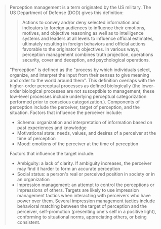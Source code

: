 > Perception management is a term originated by the US military. The US Department of Defense (DOD) gives this definition:
> 
> > Actions to convey and/or deny selected information and indicators to foreign audiences to influence their emotions, motives, and objective reasoning as well as to intelligence systems and leaders at all levels to influence official estimates, ultimately resulting in foreign behaviors and official actions favorable to the originator's objectives. In various ways, perception management combines truth projection, operations security, cover and deception, and psychological operations.
> 
> "Perception" is defined as the "process by which individuals select, organize, and interpret the input from their senses to give meaning and order to the world around them". This definition overlaps with the higher-order perceptual processes as defined biologically (the lower-order biological processes are not susceptible to management; these low-level processes include underlying perceptual categorization performed prior to conscious categorization.). Components of perception include the perceiver, target of perception, and the situation. Factors that influence the perceiver include:
> 
> - Schema: organization and interpretation of information based on past experiences and knowledge
> - Motivational state: needs, values, and desires of a perceiver at the time of perception
> - Mood: emotions of the perceiver at the time of perception
> 
> Factors that influence the target include:
> 
> - Ambiguity: a lack of clarity. If ambiguity increases, the perceiver may find it harder to form an accurate perception
> - Social status: a person's real or perceived position in society or in an organization
> - Impression management: an attempt to control the perceptions or impressions of others. Targets are likely to use impression management tactics when interacting with perceivers who have power over them. Several impression management tactics include behavioral matching between the target of perception and the perceiver, self-promotion (presenting one's self in a positive light), conforming to situational norms, appreciating others, or being consistent.